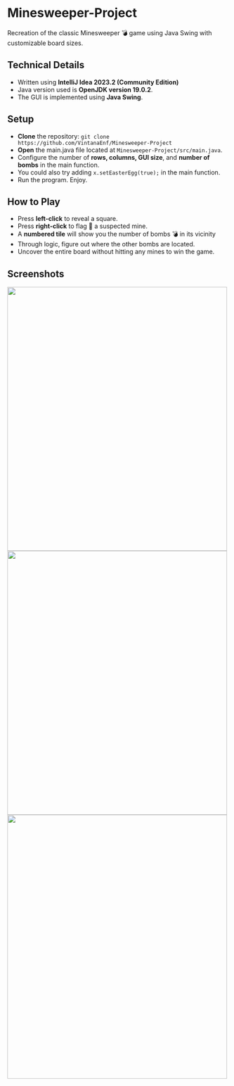 # Minesweeper-Project
Recreation of the classic Minesweeper 💣 game using Java Swing with customizable board sizes.
## Technical Details
- Written using **IntelliJ Idea 2023.2 (Community Edition)**
- Java version used is **OpenJDK version 19.0.2**.
- The GUI is implemented using **Java Swing**.
## Setup
- **Clone** the repository: ```git clone https://github.com/VintanaEnf/Minesweeper-Project```
- **Open** the main.java file located at ```Minesweeper-Project/src/main.java```.
- Configure the number of **rows, columns, GUI size**, and **number of bombs** in the main function.
- You could also try adding ```x.setEasterEgg(true);``` in the main function.
- Run the program. Enjoy.
## How to Play
- Press **left-click** to reveal a square.
- Press **right-click** to flag 🚩 a suspected mine.
- A **numbered tile** will show you the number of bombs 💣 in its vicinity
- Through logic, figure out where the other bombs are located.
- Uncover the entire board without hitting any mines to win the game.
## Screenshots
<img src="https://github.com/VintanaEnf/Minesweeper-Project/assets/104513214/a5bb07a3-bf69-4592-a931-7fc44291944f" width="500" height="600" />
<img src="https://github.com/VintanaEnf/Minesweeper-Project/assets/104513214/574d6759-5dcf-4bbc-b384-48e96c834d1a" width="500" height="600" />
<img src="https://github.com/VintanaEnf/Minesweeper-Project/assets/104513214/545d2efc-6bf5-4ed5-920d-ffbb20b13134" width="500" height="600" />


